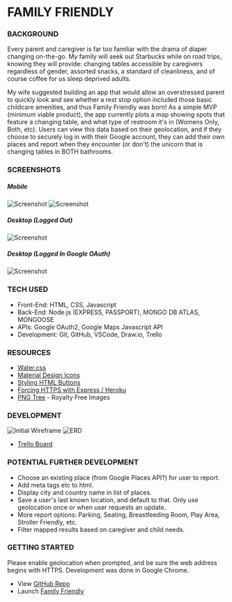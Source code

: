 # FAMILY FRIENDLY

### BACKGROUND

Every parent and caregiver is far too familiar with the drama of diaper changing on-the-go. My family will seek out Starbucks while on road trips, knowing they will provide: changing tables accessible by caregivers regardless of gender, assorted snacks, a standard of cleanliness, and of course coffee for us sleep deprived adults.

My wife suggested building an app that would allow an overstressed parent to quickly look and see whether a rest stop option included those basic childcare amenities, and thus Family Friendly was born! As a simple MVP (minimum viable product), the app currently plots a map showing spots that feature a changing table, and what type of restroom it's in (Womens Only, Both, etc). Users can view this data based on their geolocation, and if they choose to securely log in with their Google account, they can add their own places and report when they encounter (or don't) the unicorn that is changing tables in BOTH bathrooms.

### SCREENSHOTS

##### Mobile

![Screenshot](./docs/mobile-splash.jpg 'Screenshot')
![Screenshot](./docs/mobile-reports.jpg 'Screenshot')

##### Desktop (Logged Out)

![Screenshot](./docs/desktop-list-loggedout.png 'Screenshot')

##### Desktop (Logged In Google OAuth)

![Screenshot](./docs/desktop-list.png 'Screenshot')

### TECH USED

- Front-End: HTML, CSS, Javascript
- Back-End: Node.js (EXPRESS, PASSPORT), MONGO DB ATLAS, MONGOOSE
- APIs: Google OAuth2, Google Maps Javascript API
- Development: Git, GitHub, VSCode, Draw.io, Trello

### RESOURCES

- [Water.css](https://watercss.kognise.dev/)
- [Material Design Icons](http://google.github.io/material-design-icons/)
- [Styling HTML Buttons](https://fdossena.com/?p=html5cool/buttons/i.frag)
- [Forcing HTTPS with Express / Heroku](https://jaketrent.com/post/https-redirect-node-heroku)
- [PNG Tree](pngtree.com) - Royalty Free Images

### DEVELOPMENT

![Initial Wireframe](./docs/wireframe.jpg 'Initial Wireframe - Main Page')
![ERD](./docs/erd.drawio.svg 'Entity Relationship Diagram')

- [Trello Board](https://trello.com/b/y4dMEE1k/project-2)

### POTENTIAL FURTHER DEVELOPMENT

- Choose an existing place (from Google Places API?) for user to report.
- Add meta tags etc to html.
- Display city and country name in list of places.
- Save a user's last known location, and default to that. Only use geolocation once or when user requests an update.
- More report options: Parking, Seating, Breastfeeding Room, Play Area, Stroller Friendly, etc.
- Filter mapped results based on caregiver and child needs.

### GETTING STARTED

Please enable geolocation when prompted, and be sure the web address begins with HTTPS. Development was done in Google Chrome.

- View [GitHub Repo](https://github.com/benhammondmusic/familyfriendly)
- Launch [Family Friendly](https://benhammond-familyfriendly.herokuapp.com)
